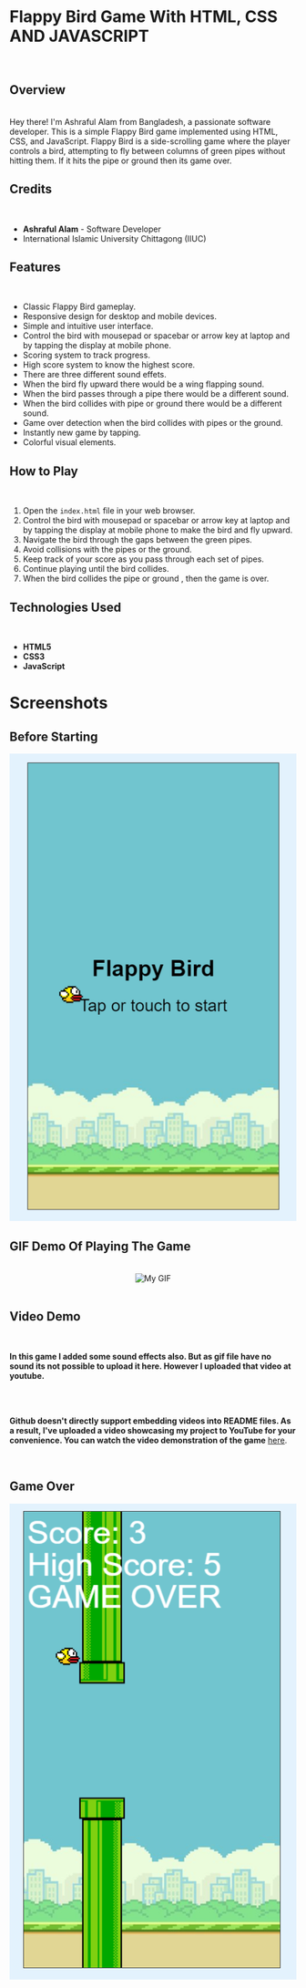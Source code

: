 # Flappy Bird Game With HTML, CSS AND JAVASCRIPT

<br> 

## Overview
<br> 
Hey there! I'm Ashraful Alam from Bangladesh, a passionate software developer. This is a simple Flappy Bird game implemented using HTML, CSS, and JavaScript. Flappy Bird is a side-scrolling game where the player controls a bird, attempting to fly between columns of green pipes without hitting them. If it hits the pipe or ground then its game over.

## Credits
<br> 
    
- **Ashraful Alam** - Software Developer
- International Islamic University Chittagong (IIUC)

## Features
<br> 

- Classic Flappy Bird gameplay.
- Responsive design for desktop and mobile devices.
- Simple and intuitive user interface.
- Control the bird with mousepad or spacebar or arrow key at laptop and by tapping the display at mobile phone.
- Scoring system to track progress.
- High score system to know the highest score.
- There are three different sound effets.
- When the bird fly upward there would be a wing flapping sound.
- When the bird passes through a pipe there would be a different sound.
- When the bird collides with pipe or ground there would be a different sound.
- Game over detection when the bird collides with pipes or the ground.
- Instantly new game by tapping.
- Colorful visual elements.

## How to Play
<br> 

1. Open the `index.html` file in your web browser.
2. Control the bird with mousepad or spacebar or arrow key at laptop and by tapping the display at mobile phone to make the bird and fly upward.
3. Navigate the bird through the gaps between the green pipes.
4. Avoid collisions with the pipes or the ground.
5. Keep track of your score as you pass through each set of pipes.
6. Continue playing until the bird collides.
7. When the bird collides the pipe or ground , then the game is over.

## Technologies Used
<br> 

- **HTML5**
- **CSS3**
- **JavaScript**

# Screenshots

## Before Starting
![Before Starting](before_starting.png)

## GIF Demo Of Playing The Game
<br> 
<!DOCTYPE html>
<html lang="en">
<head>
    <meta charset="UTF-8">
    <meta name="viewport" content="width=device-width, initial-scale=1.0"> 
</head>
<body>
    <div style="text-align: center;">
        <img src="https://github.com/ashrafulalam005/flappy-bird-with-html-css-javascript/blob/main/flappybird%20gameplay.gif" alt="My GIF" width="320" height="500">
    </div>
</body>
</html>

<br> 

## Video Demo
<br> 

**In this game I added some sound effects also. But as gif file have no sound its not possible to upload it here. However I uploaded that video at youtube.**

<br> <br> 

**Github doesn't directly support embedding videos into README files. As a result, I've uploaded a video showcasing my project to YouTube for your convenience.
You can watch the video demonstration of the game** [here](https://youtu.be/tZYlnjBgivU?si=RdpvSy9BrvwG3Kyk).

<br> 

## Game Over
![Game Over](game_over.png)

